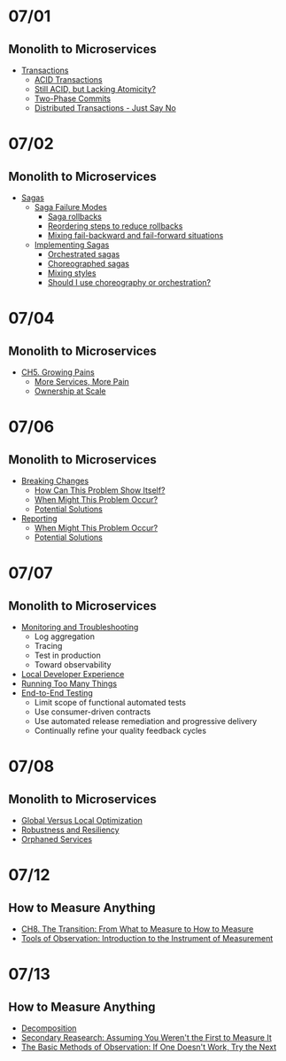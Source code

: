 
# 07/01

## Monolith to Microservices

- [Transactions](https://github.com/codehumane/what-i-learned/blob/master/book/mtm/README.md#transactions)
  - [ACID Transactions](https://github.com/codehumane/what-i-learned/blob/master/book/mtm/README.md#acid-transactions)
  - [Still ACID, but Lacking Atomicity?](https://github.com/codehumane/what-i-learned/blob/master/book/mtm/README.md#still-acid-but-lacking-atomicity)
  - [Two-Phase Commits](https://github.com/codehumane/what-i-learned/blob/master/book/mtm/README.md#two-phase-commits)
  - [Distributed Transactions - Just Say No](https://github.com/codehumane/what-i-learned/blob/master/book/mtm/README.md#distributed-transactions---just-say-no)

# 07/02

## Monolith to Microservices

- [Sagas](https://github.com/codehumane/what-i-learned/blob/master/book/mtm/README.md#sagas)
  - [Saga Failure Modes](https://github.com/codehumane/what-i-learned/blob/master/book/mtm/README.md#saga-failure-modes)
    - [Saga rollbacks](https://github.com/codehumane/what-i-learned/blob/master/book/mtm/README.md#saga-rollbacks)
    - [Reordering steps to reduce rollbacks](https://github.com/codehumane/what-i-learned/blob/master/book/mtm/README.md#reordering-steps-to-reduce-rollbacks)
    - [Mixing fail-backward and fail-forward situations](https://github.com/codehumane/what-i-learned/blob/master/book/mtm/README.md#mixing-fail-backward-and-fail-forward-situations)
  - [Implementing Sagas](https://github.com/codehumane/what-i-learned/blob/master/book/mtm/README.md#implementing-sagas)
    - [Orchestrated sagas](https://github.com/codehumane/what-i-learned/blob/master/book/mtm/README.md#orchestrated-sagas)
    - [Choreographed sagas](https://github.com/codehumane/what-i-learned/blob/master/book/mtm/README.md#choreographed-sagas)
    - [Mixing styles](https://github.com/codehumane/what-i-learned/blob/master/book/mtm/README.md#mixing-styles)
    - [Should I use choreography or orchestration?](https://github.com/codehumane/what-i-learned/blob/master/book/mtm/README.md#should-i-use-choreography-or-orchestration)

# 07/04

## Monolith to Microservices

- [CH5. Growing Pains](https://github.com/codehumane/what-i-learned/blob/master/book/mtm/README.md#ch5-growing-pains)
  - [More Services, More Pain](https://github.com/codehumane/what-i-learned/blob/master/book/mtm/README.md#more-services-more-pain)
  - [Ownership at Scale](https://github.com/codehumane/what-i-learned/blob/master/book/mtm/README.md#ownership-at-scale)

# 07/06

## Monolith to Microservices

- [Breaking Changes](https://github.com/codehumane/what-i-learned/blob/master/book/mtm/README.md#breaking-changes)
  - [How Can This Problem Show Itself?](https://github.com/codehumane/what-i-learned/blob/master/book/mtm/README.md#how-can-this-problem-show-itself-1)
  - [When Might This Problem Occur?](https://github.com/codehumane/what-i-learned/blob/master/book/mtm/README.md#when-might-this-problem-occur-1)
  - [Potential Solutions](https://github.com/codehumane/what-i-learned/blob/master/book/mtm/README.md#potential-solutions-1)
- [Reporting](https://github.com/codehumane/what-i-learned/blob/master/book/mtm/README.md#reporting)
  - [When Might This Problem Occur?](https://github.com/codehumane/what-i-learned/blob/master/book/mtm/README.md#when-might-this-problem-occur-2)
  - [Potential Solutions](https://github.com/codehumane/what-i-learned/blob/master/book/mtm/README.md#potential-solutions-2)

# 07/07

## Monolith to Microservices

- [Monitoring and Troubleshooting](https://github.com/codehumane/what-i-learned/blob/master/book/mtm/README.md#monitoring-and-troubleshooting)
  - Log aggregation
  - Tracing
  - Test in production
  - Toward observability
- [Local Developer Experience](https://github.com/codehumane/what-i-learned/blob/master/book/mtm/README.md#local-developer-experience)
- [Running Too Many Things](https://github.com/codehumane/what-i-learned/blob/master/book/mtm/README.md#running-too-many-things)
- [End-to-End Testing](https://github.com/codehumane/what-i-learned/blob/master/book/mtm/README.md#end-to-end-testing)
  - Limit scope of functional automated tests
  - Use consumer-driven contracts
  - Use automated release remediation and progressive delivery
  - Continually refine your quality feedback cycles

# 07/08

## Monolith to Microservices

- [Global Versus Local Optimization](https://github.com/codehumane/what-i-learned/blob/master/book/mtm/README.md#global-versus-local-optimization)
- [Robustness and Resiliency](https://github.com/codehumane/what-i-learned/blob/master/book/mtm/README.md#robustness-and-resiliency)
- [Orphaned Services](https://github.com/codehumane/what-i-learned/blob/master/book/mtm/README.md#orphaned-services)

# 07/12

## How to Measure Anything

- [CH8. The Transition: From What to Measure to How to Measure](https://github.com/codehumane/what-i-learned/blob/master/book/htma-3e/README.md#ch8-the-transition-from-what-to-measure-to-how-to-measure)
- [Tools of Observation: Introduction to the Instrument of Measurement](https://github.com/codehumane/what-i-learned/blob/master/book/htma-3e/README.md#tools-of-observation-introduction-to-the-instrument-of-measurement)

# 07/13

## How to Measure Anything

- [Decomposition](https://github.com/codehumane/what-i-learned/blob/master/book/htma-3e/README.md#decomposition)
- [Secondary Reasearch: Assuming You Weren't the First to Measure It](https://github.com/codehumane/what-i-learned/blob/master/book/htma-3e/README.md#secondary-reasearch-assuming-you-werent-the-first-to-measure-it)
- [The Basic Methods of Observation: If One Doesn't Work, Try the Next](https://github.com/codehumane/what-i-learned/blob/master/book/htma-3e/README.md#the-basic-methods-of-observation-if-one-doesnt-work-try-the-next)
